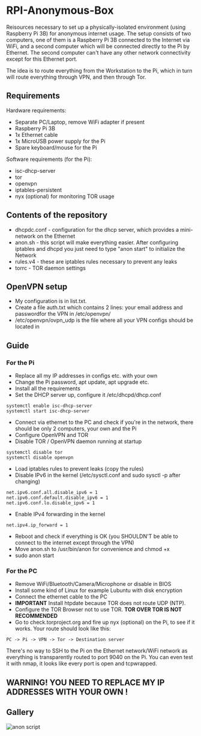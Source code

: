 # RPI-Anonymous-Box
Reisources necessary to set up a physically-isolated environment (using Raspberry Pi 3B) for anonymous internet usage.
The setup consists of two computers, one of them is a Raspberry Pi 3B connected to the Internet via WiFi, and a second computer which will be connected directly to the Pi by Ethernet. The second computer can't have any other network connectivity except for this Ethernet port.

The idea is to route everything from the Workstation to the Pi, which in turn will route everything through VPN, and then through Tor.

## Requirements
Hardware requirements:
- Separate PC/Laptop, remove WiFi adapter if present
- Raspberry Pi 3B
- 1x Ethernet cable
- 1x MicroUSB power supply for the Pi
- Spare keyboard/mouse for the Pi

Software requirements (for the Pi):
- isc-dhcp-server 
- tor
- openvpn
- iptables-persistent
- nyx (optional) for monitoring TOR usage

## Contents of the repository
- dhcpdc.conf - configuration for the dhcp server, which provides a mini-network on the Ethernet
- anon.sh - this script will make everything easier. After configuring iptables and dhcpd you just need to type "anon start" to initialize the Network
- rules.v4 - these are iptables rules necessary to prevent any leaks
- torrc - TOR daemon settings

## OpenVPN setup
- My configuration is in list.txt. 
- Create a file auth.txt which contains 2 lines: your email address and passwordfor the VPN in /etc/openvpn/
- /etc/openvpn/ovpn_udp is the file where all your VPN configs should be located in

## Guide
### For the Pi
- Replace all my IP addresses in configs etc. with your own
- Change the Pi password, apt update, apt upgrade etc.
- Install all the requirements
- Set the DHCP server up, configure it /etc/dhcpd/dhcp.conf
```
systemctl enable isc-dhcp-server
systemctl start isc-dhcp-server
````
- Connect via ethernet to the PC and check if you're in the network, there should be only 2 computers, your own and the Pi
- Configure OpenVPN and TOR
- Disable TOR / OpenVPN daemon running at startup
```
systemctl disable tor
systemctl disable openvpn
````
- Load iptables rules to prevent leaks (copy the rules) 
- Disable IPv6 in the kernel (/etc/sysctl.conf and sudo sysctl -p after changing)
```
net.ipv6.conf.all.disable_ipv6 = 1
net.ipv6.conf.default.disable_ipv6 = 1
net.ipv6.conf.lo.disable_ipv6 = 1
```
- Enable IPv4 forwarding in the kernel 
```
net.ipv4.ip_forward = 1
```
- Reboot and check if everything is OK (you SHOULDN'T be able to connect to the internet except through the VPN)
- Move anon.sh to /usr/bin/anon for convenience and chmod +x
- sudo anon start
### For the PC
- Remove WiFi/Bluetooth/Camera/Microphone or disable in BIOS
- Install some kind of Linux for example Lubuntu with disk encryption
- Connect the ethernet cable to the PC
- **IMPORTANT** Install htpdate because TOR does not route UDP (NTP).
- Configure the TOR Browser not to use TOR. **TOR OVER TOR IS NOT RECOMMENDED**
- Go to check.torproject.org and fire up nyx (optional) on the Pi, to see if it works. Your route should look like this:

```PC -> Pi -> VPN -> Tor -> Destination server```

There's no way to SSH to the Pi on the Ethernet network/WiFi network as everything is transparently routed to port 9040 on the Pi.
You can even test it with nmap, it looks like every port is open and tcpwrapped.


## WARNING! YOU NEED TO REPLACE MY IP ADDRESSES WITH YOUR OWN !


## Gallery

![anon script](https://i.imgur.com/myR3AHC.jpg)


